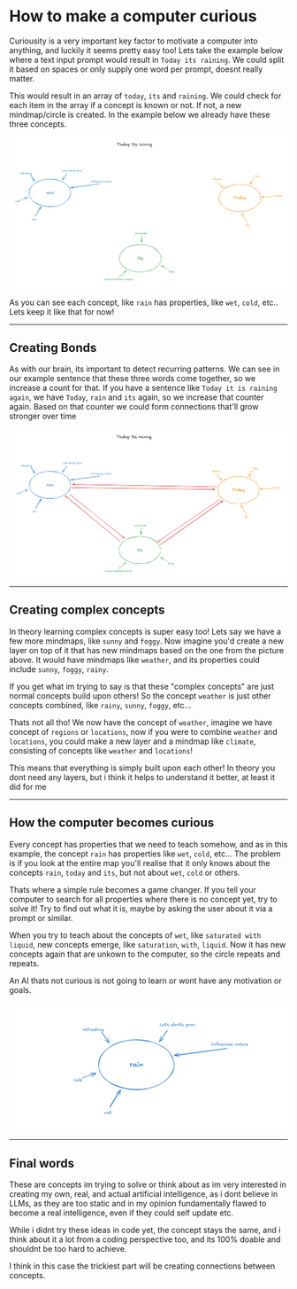 # How to make a computer curious

Curiousity is a very important key factor to motivate a computer into anything, and luckily it seems pretty easy too! Lets take the example below where a text input prompt would result in `Today its raining`. We could split it based on spaces or only supply one word per prompt, doesnt really matter.

This would result in an array of `today`, `its` and `raining`. We could check for each item in the array if a concept is known or not. If not, a new mindmap/circle is created. In the example below we already have these three concepts.

![image-20251003231642942](./assets/image-20251003231642942.png)

As you can see each concept, like `rain` has properties, like `wet`, `cold`, etc.. Lets keep it like that for now!

------

## Creating Bonds

As with our brain, its important to detect recurring patterns. We can see in our example sentence that these three words come together, so we increase a count for  that. If you have a sentence like `Today it is raining again`, we have `Today`, `rain` and `its` again, so we increase that counter again. Based on that counter we could form connections that'll grow stronger over time

![image-20251003231551734](./assets/image-20251003231551734.png)

------

## Creating complex concepts

In theory learning complex concepts is super easy too! Lets say we have a few more mindmaps, like `sunny` and `foggy`. Now imagine you'd create a new layer on top of it that has new mindmaps based on the one from the picture above. It would have mindmaps like `weather`, and its properties could include `sunny`, `foggy`, `rainy`.

If you get what im trying to say is that these "complex concepts" are just normal concepts build upon others! So the concept `weather` is just other concepts combined, like `rainy`, `sunny`, `foggy`, etc... 

Thats not all tho! We now have the concept of `weather`, imagine we have concept of `regions` or `locations`, now if you were to combine `weather` and `locations`, you could make a new layer and a mindmap like `climate`, consisting of concepts like `weather` and `locations`!

This means that everything is simply built upon each other! In theory you dont need any layers, but i think it helps to understand it better, at least it did for me

------

## How the computer becomes curious

Every concept has properties that we need to teach somehow, and as in this example, the concept `rain` has properties like `wet`, `cold`, etc... The problem is if you look at the entire map you'll realise that it only knows about the concepts `rain`, `today` and `its`, but not about `wet`, `cold` or others.

Thats where a simple rule becomes a game changer. If you tell your computer to search for all properties where there is no concept yet, try to solve it! Try to find out what it is, maybe by asking the user about it via a prompt or similar.

When you try to teach about the concepts of `wet`, like `saturated with liquid`, new concepts emerge, like `saturation`, `with`, `liquid`. Now it has new concepts again that are unkown to the computer, so the circle repeats and repeats.

An AI thats not curious is not going to learn or wont have any motivation or goals.

![image-20251003233139321](./assets/image-20251003233139321.png)

------

## Final words

These are concepts im trying to solve or think about as im very interested in creating my own, real, and actual artificial intelligence, as i dont believe in LLMs, as they are too static and in my opinion fundamentally flawed to become a real intelligence, even if they could self update etc. 

While i didnt try these ideas in code yet, the concept stays the same, and i think about it a lot from a coding perspective too, and its 100% doable and shouldnt be too hard to achieve.

I think in this case the trickiest part will be creating connections between concepts.